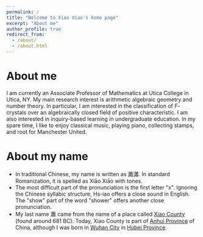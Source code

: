```yaml
---
permalink: /
title: "Welcome to Xiao Xiao's home page"
excerpt: "About me"
author_profile: true
redirect_from: 
  - /about/
  - /about.html
---
```


About me
======

I am currently an Associate Professor of Mathematics at Utica College in Utica, NY. My main research interest is arithmetic algebraic geometry and number theory. In particular, I am interested in the classification of <var>F</var>-crystals over an algebraically closed field of positive characteristic. I am also interested in inquiry-based learning in undergraduate education. In my spare time, I like to enjoy classical music, playing piano, collecting stamps, and root for Manchester United. 

About my name
======

* In traditional Chinese, my name is written as 蕭瀟. In standard Romanization, it is spelled as Xiāo Xiāo with tones.
* The most difficult part of the pronunciation is the first letter "x". Ignoring the Chinese syllabic structure, Hs-iao offers a close sound in English. The "show" part of the word "shower" offers another close pronunciation.
* My last name 蕭 came from the name of a place called [Xiao County](https://zh.wikipedia.org/wiki/%E8%90%A7%E5%9B%BD) (found around 681 BC). Today, Xiao County is part of [Anhui Province](https://en.wikipedia.org/wiki/Anhui) of China, although I was born in [Wuhan City](https://zh.wikipedia.org/wiki/%E6%AD%A6%E6%B1%89%E5%B8%82) in [Hubei Province](https://zh.wikipedia.org/wiki/%E6%B9%96%E5%8C%97%E7%9C%81).

